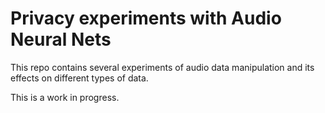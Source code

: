 # Privacy experiments with Audio Neural Nets

This repo contains several experiments of audio data manipulation 
and its effects on different types of data. 

This is a work in progress.



